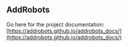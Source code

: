 ## AddRobots

Go here for the project documentation: [https://addrobots.github.io/addrobots_docs/](https://addrobots.github.io/addrobots_docs/)